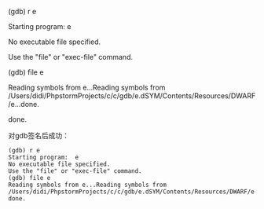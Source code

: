\(gdb\) r e

Starting program:  e

No executable file specified.

Use the "file" or "exec-file" command.

\(gdb\) file e

Reading symbols from e...Reading symbols from /Users/didi/PhpstormProjects/c/c/gdb/e.dSYM/Contents/Resources/DWARF/e...done.

done.

对gdb签名后成功：

```
(gdb) r e
Starting program:  e
No executable file specified.
Use the "file" or "exec-file" command.
(gdb) file e
Reading symbols from e...Reading symbols from /Users/didi/PhpstormProjects/c/c/gdb/e.dSYM/Contents/Resources/DWARF/e...done.
done.

```



